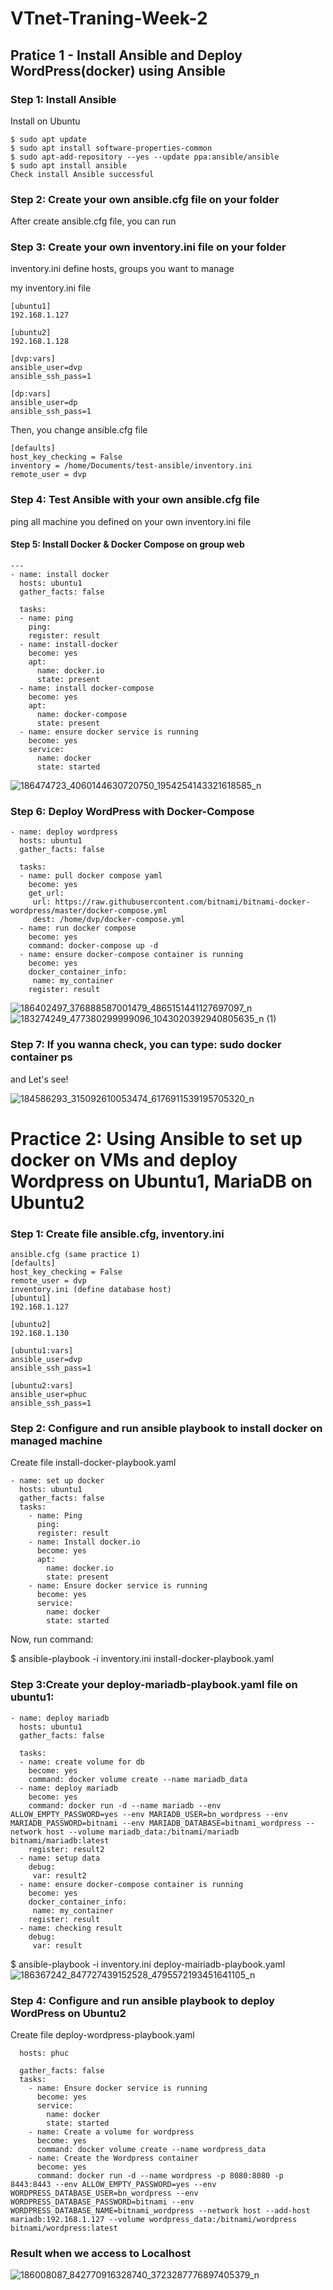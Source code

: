 # VTnet-Traning-Week-2


## Pratice 1 - Install Ansible and Deploy WordPress(docker) using Ansible
### Step 1: Install Ansible

 Install on Ubuntu
```
$ sudo apt update
$ sudo apt install software-properties-common
$ sudo apt-add-repository --yes --update ppa:ansible/ansible
$ sudo apt install ansible
Check install Ansible successful
```

### Step 2: Create your own ansible.cfg file on your folder
After create ansible.cfg file, you can run

### Step 3: Create your own inventory.ini file on your folder
inventory.ini define hosts, groups you want to manage

my inventory.ini file


``` 
[ubuntu1]
192.168.1.127

[ubuntu2]
192.168.1.128

[dvp:vars]
ansible_user=dvp
ansible_ssh_pass=1

[dp:vars]
ansible_user=dp
ansible_ssh_pass=1
```

Then, you change ansible.cfg file

```
[defaults]
host_key_checking = False
inventory = /home/Documents/test-ansible/inventory.ini
remote_user = dvp 
```
### Step 4: Test Ansible with your own ansible.cfg file
ping all machine you defined on your own inventory.ini file

#### Step 5: Install Docker & Docker Compose on group web
``` 
---
- name: install docker
  hosts: ubuntu1
  gather_facts: false

  tasks:
  - name: ping
    ping:
    register: result
  - name: install-docker
    become: yes
    apt:
      name: docker.io
      state: present
  - name: install docker-compose
    become: yes
    apt:
      name: docker-compose
      state: present
  - name: ensure docker service is running
    become: yes
    service:
      name: docker
      state: started 
 ```
      
![186474723_4060144630720750_1954254143321618585_n](https://user-images.githubusercontent.com/83824403/118013066-eb011c80-b37b-11eb-8dfe-83081100247a.png)


### Step 6: Deploy WordPress with Docker-Compose
```
- name: deploy wordpress
  hosts: ubuntu1
  gather_facts: false

  tasks:
  - name: pull docker compose yaml
    become: yes
    get_url:
     url: https://raw.githubusercontent.com/bitnami/bitnami-docker-wordpress/master/docker-compose.yml
     dest: /home/dvp/docker-compose.yml
  - name: run docker compose
    become: yes
    command: docker-compose up -d
  - name: ensure docker-compose container is running
    become: yes
    docker_container_info:
     name: my_container
    register: result
 ```
    
 ![186402497_376888587001479_4865151441127697097_n](https://user-images.githubusercontent.com/83824403/118013120-f8b6a200-b37b-11eb-8303-71432ad4bc2c.png)
![183274249_477380299999096_1043020392940805635_n (1)](https://user-images.githubusercontent.com/83824403/118013128-fa806580-b37b-11eb-84ad-3adf52c8fa38.png)

    
### Step 7: If you wanna check, you can type: sudo docker container ps
 and Let's see!

![184586293_315092610053474_6176911539195705320_n](https://user-images.githubusercontent.com/83824403/118012587-6dd5a780-b37b-11eb-82cd-3ab48af19e3e.png)




# Practice 2: Using Ansible to set up docker on VMs and deploy Wordpress on Ubuntu1, MariaDB on Ubuntu2
### Step 1: Create file ansible.cfg, inventory.ini
```
ansible.cfg (same practice 1)
[defaults]
host_key_checking = False
remote_user = dvp
inventory.ini (define database host)
[ubuntu1]
192.168.1.127

[ubuntu2]
192.168.1.130

[ubuntu1:vars]
ansible_user=dvp
ansible_ssh_pass=1

[ubuntu2:vars]
ansible_user=phuc
ansible_ssh_pass=1

```
### Step 2: Configure and run ansible playbook to install docker on managed machine
Create file install-docker-playbook.yaml
```
- name: set up docker
  hosts: ubuntu1
  gather_facts: false
  tasks:
    - name: Ping
      ping:
      register: result
    - name: Install docker.io
      become: yes
      apt:
        name: docker.io
        state: present
    - name: Ensure docker service is running
      become: yes
      service:
        name: docker
        state: started
  ```
Now, run command:

$ ansible-playbook -i inventory.ini install-docker-playbook.yaml


### Step 3:Create your deploy-mariadb-playbook.yaml file on ubuntu1:
```
- name: deploy mariadb
  hosts: ubuntu1
  gather_facts: false

  tasks:
  - name: create volume for db
    become: yes
    command: docker volume create --name mariadb_data
  - name: deploy mariadb
    become: yes
    command: docker run -d --name mariadb --env ALLOW_EMPTY_PASSWORD=yes --env MARIADB_USER=bn_wordpress --env MARIADB_PASSWORD=bitnami --env MARIADB_DATABASE=bitnami_wordpress --network host --volume mariadb_data:/bitnami/mariadb  bitnami/mariadb:latest   
    register: result2
  - name: setup data
    debug:
     var: result2
  - name: ensure docker-compose container is running
    become: yes
    docker_container_info:
     name: my_container
    register: result
  - name: checking result
    debug:
     var: result
 ```

$ ansible-playbook -i inventory.ini deploy-mairiadb-playbook.yaml
![186367242_847727439152528_4795572193451641105_n](https://user-images.githubusercontent.com/83824403/118153336-fb7acb00-b43f-11eb-834c-b6371919ac06.png)



### Step 4: Configure and run ansible playbook to deploy WordPress on Ubuntu2
Create file deploy-wordpress-playbook.yaml

```- name: deploy wordpress
  hosts: phuc

  gather_facts: false
  tasks:
    - name: Ensure docker service is running
      become: yes
      service:
        name: docker
        state: started
    - name: Create a volume for wordpress
      become: yes
      command: docker volume create --name wordpress_data
    - name: Create the Wordpress container
      become: yes
      command: docker run -d --name wordpress -p 8080:8080 -p 8443:8443 --env ALLOW_EMPTY_PASSWORD=yes --env WORDPRESS_DATABASE_USER=bn_wordpress --env WORDPRESS_DATABASE_PASSWORD=bitnami --env WORDPRESS_DATABASE_NAME=bitnami_wordpress --network host --add-host mariadb:192.168.1.127 --volume wordpress_data:/bitnami/wordpress bitnami/wordpress:latest
 ```



### Result when we access to Localhost

![186008087_842770916328740_3723287776897405379_n](https://user-images.githubusercontent.com/83824403/118153355-00d81580-b440-11eb-8f1d-466ccdbed477.png)
